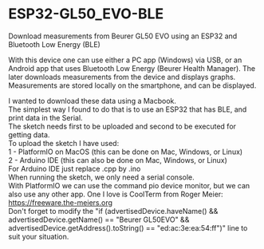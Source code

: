 # ESP32-GL50_EVO-BLE
Download measurements from Beurer GL50 EVO using an ESP32 and Bluetooth Low Energy (BLE)  
  
With this device one can use either a PC app (Windows) via USB, or an Android app that uses Bluetooth Low Energy (Beurer Health Manager).
The later downloads measurements from the device and displays graphs. Measurements are stored locally on the smartphone, and can be displayed.  
  
I wanted to download these data using a Macbook.  
The simplest way I found to do that is to use an ESP32 that has BLE, and print data in the Serial.  
The sketch needs first to be uploaded and second to be executed for getting data.  
To upload the sketch I have used:  
1 - PlatformIO on MacOS (this can be done on Mac, Windows, or Linux)  
2 - Arduino IDE (this can also be done on Mac, Windows, or Linux)  
For Arduino IDE just replace .cpp by .ino  
When running the sketch, we only need a serial console.  
With PlatformIO we can use the command pio device monitor, but we can also use any other app. One I love is CoolTerm from Roger Meier:
https://freeware.the-meiers.org  
Don't forget to modify the "if (advertisedDevice.haveName() && advertisedDevice.getName() == "Beurer GL50EVO" && advertisedDevice.getAddress().toString() == "ed:ac:3e:ea:54:ff")" line to suit your situation.  
